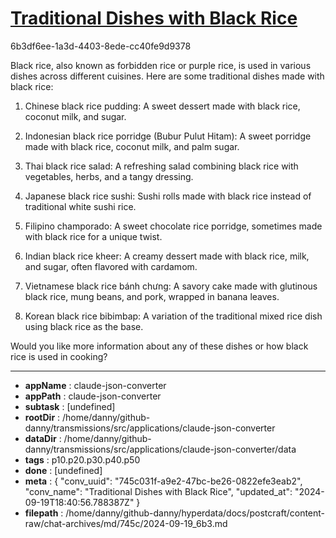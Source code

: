 # [Traditional Dishes with Black Rice](https://claude.ai/chat/745c031f-a9e2-47bc-be26-0822efe3eab2)

6b3df6ee-1a3d-4403-8ede-cc40fe9d9378

 Black rice, also known as forbidden rice or purple rice, is used in various dishes across different cuisines. Here are some traditional dishes made with black rice:

1. Chinese black rice pudding: A sweet dessert made with black rice, coconut milk, and sugar.

2. Indonesian black rice porridge (Bubur Pulut Hitam): A sweet porridge made with black rice, coconut milk, and palm sugar.

3. Thai black rice salad: A refreshing salad combining black rice with vegetables, herbs, and a tangy dressing.

4. Japanese black rice sushi: Sushi rolls made with black rice instead of traditional white sushi rice.

5. Filipino champorado: A sweet chocolate rice porridge, sometimes made with black rice for a unique twist.

6. Indian black rice kheer: A creamy dessert made with black rice, milk, and sugar, often flavored with cardamom.

7. Vietnamese black rice bánh chưng: A savory cake made with glutinous black rice, mung beans, and pork, wrapped in banana leaves.

8. Korean black rice bibimbap: A variation of the traditional mixed rice dish using black rice as the base.

Would you like more information about any of these dishes or how black rice is used in cooking?

---

* **appName** : claude-json-converter
* **appPath** : claude-json-converter
* **subtask** : [undefined]
* **rootDir** : /home/danny/github-danny/transmissions/src/applications/claude-json-converter
* **dataDir** : /home/danny/github-danny/transmissions/src/applications/claude-json-converter/data
* **tags** : p10.p20.p30.p40.p50
* **done** : [undefined]
* **meta** : {
  "conv_uuid": "745c031f-a9e2-47bc-be26-0822efe3eab2",
  "conv_name": "Traditional Dishes with Black Rice",
  "updated_at": "2024-09-19T18:40:56.788387Z"
}
* **filepath** : /home/danny/github-danny/hyperdata/docs/postcraft/content-raw/chat-archives/md/745c/2024-09-19_6b3.md
